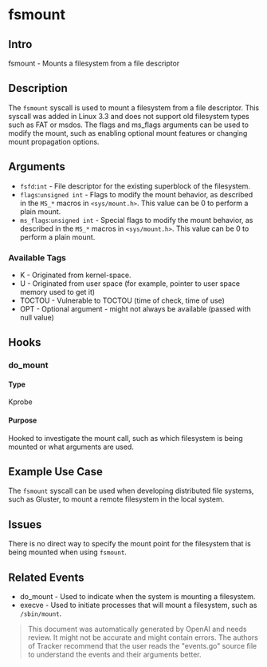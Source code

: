 
# fsmount

## Intro
fsmount - Mounts a filesystem from a file descriptor

## Description
The `fsmount` syscall is used to mount a filesystem from a file descriptor. This syscall was added in Linux 3.3 and does not support old filesystem types such as FAT or msdos. The flags and ms_flags arguments can be used to modify the mount, such as enabling optional mount features or changing mount propagation options.

## Arguments
* `fsfd`:`int` - File descriptor for the existing superblock of the filesystem.
* `flags`:`unsigned int` - Flags to modify the mount behavior, as described in the `MS_*` macros in `<sys/mount.h>`. This value can be 0 to perform a plain mount.
* `ms_flags`:`unsigned int` - Special flags to modify the mount behavior, as described in the `MS_*` macros in `<sys/mount.h>`. This value can be 0 to perform a plain mount.

### Available Tags
* K - Originated from kernel-space.
* U - Originated from user space (for example, pointer to user space memory used to get it)
* TOCTOU - Vulnerable to TOCTOU (time of check, time of use)
* OPT - Optional argument - might not always be available (passed with null value)

## Hooks
### do_mount
#### Type
Kprobe
#### Purpose
Hooked to investigate the mount call, such as which filesystem is being mounted or what arguments are used.

## Example Use Case
The `fsmount` syscall can be used when developing distributed file systems, such as Gluster, to mount a remote filesystem in the local system.

## Issues
There is no direct way to specify the mount point for the filesystem that is being mounted when using `fsmount`.

## Related Events
* do_mount - Used to indicate when the system is mounting a filesystem.
* execve - Used to initiate processes that will mount a filesystem, such as `/sbin/mount`.

> This document was automatically generated by OpenAI and needs review. It might
> not be accurate and might contain errors. The authors of Tracker recommend that
> the user reads the "events.go" source file to understand the events and their
> arguments better.
